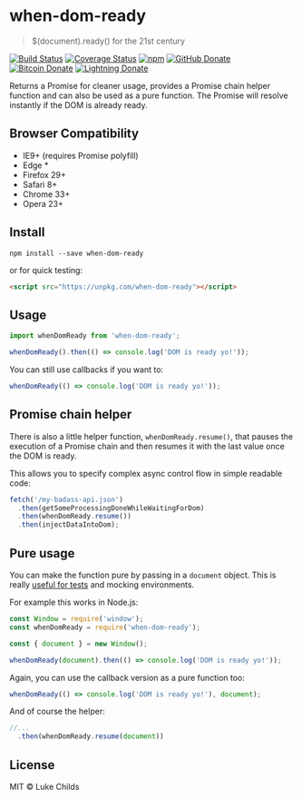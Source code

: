 # when-dom-ready

> $(document).ready() for the 21st century

[![Build Status](https://travis-ci.org/lukechilds/when-dom-ready.svg?branch=master)](https://travis-ci.org/lukechilds/when-dom-ready)
[![Coverage Status](https://coveralls.io/repos/github/lukechilds/when-dom-ready/badge.svg?branch=master)](https://coveralls.io/github/lukechilds/when-dom-ready?branch=master)
[![npm](https://img.shields.io/npm/v/when-dom-ready.svg)](https://www.npmjs.com/package/when-dom-ready)
[![GitHub Donate](https://badgen.net/badge/GitHub/Sponsor/D959A7?icon=github)](https://github.com/sponsors/lukechilds)
[![Bitcoin Donate](https://badgen.net/badge/Bitcoin/Donate/F19537?icon=bitcoin)](https://lu.ke/tip/bitcoin)
[![Lightning Donate](https://badgen.net/badge/Lightning/Donate/F6BC41?icon=bitcoin-lightning)](https://lu.ke/tip/lightning)

Returns a Promise for cleaner usage, provides a Promise chain helper function and can also be used as a pure function. The Promise will resolve instantly if the DOM is already ready.

## Browser Compatibility

- IE9+ (requires Promise polyfill)
- Edge *
- Firefox 29+
- Safari 8+
- Chrome 33+
- Opera 23+

## Install

```shell
npm install --save when-dom-ready
```

or for quick testing:

```html
<script src="https://unpkg.com/when-dom-ready"></script>
```

## Usage

```js
import whenDomReady from 'when-dom-ready';

whenDomReady().then(() => console.log('DOM is ready yo!'));
```

You can still use callbacks if you want to:

```js
whenDomReady(() => console.log('DOM is ready yo!'));
```

## Promise chain helper

There is also a little helper function, `whenDomReady.resume()`, that pauses the execution of a Promise chain and then resumes it with the last value once the DOM is ready.

This allows you to specify complex async control flow in simple readable code:

```js
fetch('/my-badass-api.json')
  .then(getSomeProcessingDoneWhileWaitingForDom)
  .then(whenDomReady.resume())
  .then(injectDataIntoDom);
```

## Pure usage

You can make the function pure by passing in a `document` object. This is really [useful for tests](https://github.com/lukechilds/when-dom-ready/blob/master/test/unit.js) and mocking environments.

For example this works in Node.js:

```js
const Window = require('window');
const whenDomReady = require('when-dom-ready');

const { document } = new Window();

whenDomReady(document).then(() => console.log('DOM is ready yo!'));
```

Again, you can use the callback version as a pure function too:

```js
whenDomReady(() => console.log('DOM is ready yo!'), document);
```

And of course the helper:

```js
//...
  .then(whenDomReady.resume(document))
```

## License

MIT © Luke Childs
